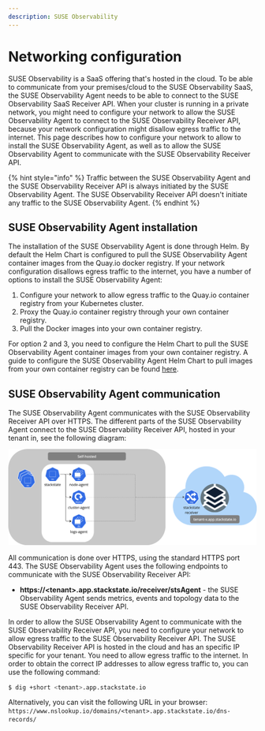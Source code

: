 ```yaml
---
description: SUSE Observability
---
```


# Networking configuration

SUSE Observability is a SaaS offering that's hosted in the cloud. To be able to communicate from your premises/cloud to the SUSE Observability SaaS, the SUSE Observability Agent needs to be able to connect to the SUSE Observability SaaS Receiver API.
When your cluster is running in a private network, you might need to configure your network to allow the SUSE Observability Agent to connect to the SUSE Observability Receiver API, because your network configuration might disallow egress traffic to the internet. This page describes how to configure your network to allow to install the SUSE Observability Agent, as well as to allow the SUSE Observability Agent to communicate with the SUSE Observability Receiver API.

{% hint style="info" %}
Traffic between the SUSE Observability Agent and the SUSE Observability Receiver API is always initiated by the SUSE Observability Agent. The SUSE Observability Receiver API doesn't initiate any traffic to the SUSE Observability Agent.
{% endhint %}

## SUSE Observability Agent installation

The installation of the SUSE Observability Agent is done through Helm. By default the Helm Chart is configured to pull the SUSE Observability Agent container images from the Quay.io docker registry. If your network configuration disallows egress traffic to the internet, you have a number of options to install the SUSE Observability Agent:

1. Configure your network to allow egress traffic to the Quay.io container registry from your Kubernetes cluster.
2. Proxy the Quay.io container registry through your own container registry.
3. Pull the Docker images into your own container registry.

For option 2 and 3, you need to configure the Helm Chart to pull the SUSE Observability Agent container images from your own container registry. A guide to configure the SUSE Observability Agent Helm Chart to pull images from your own container registry can be found [here](/k8s-suse-rancher-prime-agent-air-gapped.md).


## SUSE Observability Agent communication

The SUSE Observability Agent communicates with the SUSE Observability Receiver API over HTTPS. The different parts of the SUSE Observability Agent connect to the SUSE Observability Receiver API, hosted in your tenant in, see the following diagram:

![SUSE Observability Agent communication](../.gitbook/assets/k8s/k8s-agent-communication.png)

All communication is done over HTTPS, using the standard HTTPS port 443. The SUSE Observability Agent uses the following endpoints to communicate with the SUSE Observability Receiver API:

* **https://&lt;tenant&gt;.app.stackstate.io/receiver/stsAgent** - the SUSE Observability Agent sends metrics, events and topology data to the SUSE Observability Receiver API.

In order to allow the SUSE Observability Agent to communicate with the SUSE Observability Receiver API, you need to configure your network to allow egress traffic to the SUSE Observability Receiver API. The SUSE Observability Receiver API is hosted in the cloud and has an specific IP specific for your tenant. You need to allow egress traffic to the internet. In order to obtain the correct IP addresses to allow egress traffic to, you can use the following command:

```bash
$ dig +short <tenant>.app.stackstate.io
```

Alternatively, you can visit the following URL in your browser: `https://www.nslookup.io/domains/<tenant>.app.stackstate.io/dns-records/`
